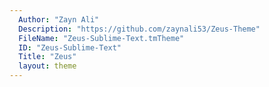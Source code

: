 ```yaml
---
  Author: "Zayn Ali"
  Description: "https://github.com/zaynali53/Zeus-Theme"
  FileName: "Zeus-Sublime-Text.tmTheme"
  ID: "Zeus-Sublime-Text"
  Title: "Zeus"
  layout: theme
---
```

  
